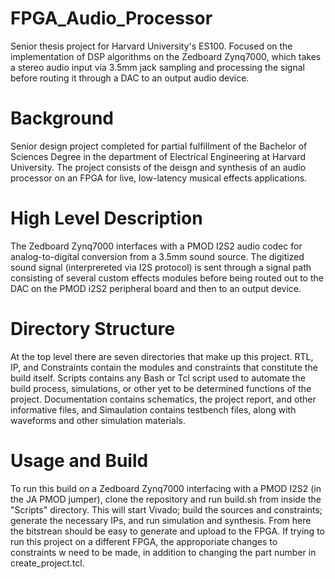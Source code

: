 # FPGA_Audio_Processor
Senior thesis project for Harvard University's ES100. Focused on the implementation of DSP algorithms on the Zedboard Zynq7000, which takes a stereo audio input via 3.5mm jack sampling and processing the signal before routing it through a DAC to an output audio device.

# Background
Senior design project completed for partial fulfillment of the Bachelor of Sciences Degree in the department of Electrical Engineering at Harvard University. The project consists of the deisgn and synthesis of an audio processor on an FPGA for live, low-latency musical effects applications.

# High Level Description
The Zedboard Zynq7000 interfaces with a PMOD I2S2 audio codec for analog-to-digital conversion from a 3.5mm sound source. The digitized sound signal (interprereted via I2S protocol) is sent through a signal path consisting of several custom effects modules before being routed out to the DAC on the PMOD i2S2 peripheral board and then to an output device.

# Directory Structure
At the top level there are seven directories that make up this project. RTL, IP, and Constraints contain the modules and constraints that constitute the build itself. Scripts contains any Bash or Tcl script used to automate the build process, simulations, or other yet to be determined functions of the project. Documentation contains schematics, the project report, and other informative files, and Simaulation contains testbench files, along with waveforms and other simulation materials.

# Usage and Build
To run this build on a Zedboard Zynq7000 interfacing with a PMOD I2S2 (in the JA PMOD jumper), clone the repository and run build.sh from inside the "Scripts" directory. This will start Vivado; build the sources and constraints; generate the necessary IPs, and run simulation and synthesis. From here the bitstrean should be easy to generate and upload to the FPGA. If trying to run this project on a different FPGA, the approporiate changes to constraints w need to be made, in addition to changing the part number in create_project.tcl.